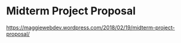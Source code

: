 # Midterm Project Proposal

https://maggiewebdev.wordpress.com/2018/02/19/midterm-project-proposal/
